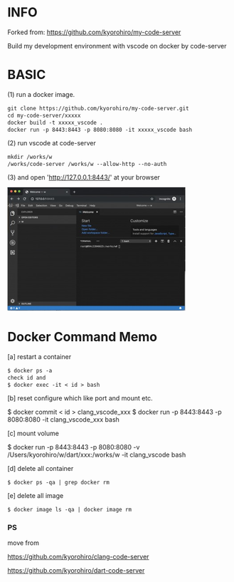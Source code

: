 # INFO

Forked from: https://github.com/kyorohiro/my-code-server

Build my development environment with vscode on docker by code-server



# BASIC 

(1) run a docker image.
 
```
git clone https://github.com/kyorohiro/my-code-server.git
cd my-code-server/xxxxx
docker build -t xxxxx_vscode .
docker run -p 8443:8443 -p 8080:8080 -it xxxxx_vscode bash
```

(2) run vscode at code-server

```
mkdir /works/w
/works/code-server /works/w --allow-http --no-auth
```

(3) and open 'http://127.0.0.1:8443/' at your browser 

![](root_page.jpg)


# Docker Command Memo

[a] restart a container

```
$ docker ps -a
check id and
$ docker exec -it < id > bash
```

[b] reset configure which like port and mount etc.

$ docker commit < id > clang_vscode_xxx
$ docker run -p 8443:8443 -p 8080:8080 -it clang_vscode_xxx bash

[c] mount volume

$ docker run -p 8443:8443 -p 8080:8080 -v /Users/kyorohiro/w/dart/xxx:/works/w -it clang_vscode bash

[d] delete all container 

```
$ docker ps -qa | grep docker rm 
```

[e] delete all image 
```
$ docker image ls -qa | docker image rm
```







### PS 
move from 

https://github.com/kyorohiro/clang-code-server

https://github.com/kyorohiro/dart-code-server
